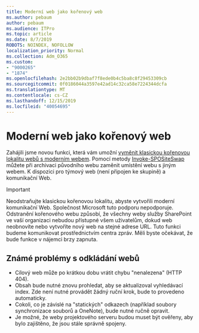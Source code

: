 ```yaml
---
title: Moderní web jako kořenový web
ms.author: pebaum
author: pebaum
ms.audience: ITPro
ms.topic: article
ms.date: 8/7/2019
ROBOTS: NOINDEX, NOFOLLOW
localization_priority: Normal
ms.collection: Adm_O365
ms.custom:
- "9000265"
- "1874"
ms.openlocfilehash: 2e2bb02b9dbaf7f8ede0b4c5ba8c8f29453309cb
ms.sourcegitcommit: 0f0186044a3597e42ad14c32ca58e7224344dcfa
ms.translationtype: MT
ms.contentlocale: cs-CZ
ms.lasthandoff: 12/15/2019
ms.locfileid: "40054695"
---
```

# <a name="modern-site-as-root-site"></a>Moderní web jako kořenový web

Zahájili jsme novou funkci, která vám umožní [vyměnit klasickou kořenovou lokalitu webů s moderním webem](https://docs.microsoft.com/sharepoint/modern-root-site). Pomocí metody [Invoke-SPOSiteSwap](https://docs.microsoft.com/powershell/module/sharepoint-online/invoke-spositeswap?view=sharepoint-ps) můžete při archivaci původního webu zaměnit umístění webu s jiným webem. K dispozici pro týmový web (není připojen ke skupině) a komunikační Web.

>[!Important]
> Neodstraňujte klasickou kořenovou lokalitu, abyste vytvořili moderní komunikační Web. Společnost Microsoft tuto podporu nepodporuje. Odstranění kořenového webu způsobí, že všechny weby služby SharePoint ve vaší organizaci nebudou přístupné všem uživatelům, dokud web neobnovíte nebo vytvoříte nový web na stejné adrese URL. Tuto funkci budeme komunikovat prostřednictvím centra zpráv. Měli byste očekávat, že bude funkce v nájemci brzy zapnuta.

## <a name="known-issues-with-swapping-sites"></a>Známé problémy s odkládání webů
- Cílový web může po krátkou dobu vrátit chybu "nenalezena" (HTTP 404).
- Obsah bude nutné znovu prohledat, aby se aktualizoval vyhledávací index. Zde není nutné provádět žádný ruční krok, bude to provedeno automaticky.
- Cokoli, co je závislé na "statických" odkazech (například soubory synchronizace souborů a OneNote), bude nutné ručně opravit.
- Je možné, že weby projektového serveru budou muset být ověřeny, aby bylo zajištěno, že jsou stále správně spojeny. 
